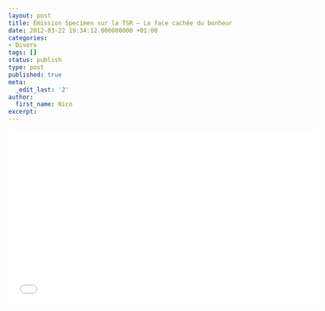```yaml
---
layout: post
title: Émission Specimen sur la TSR – La face cachée du bonheur
date: 2012-03-22 19:34:12.000000000 +01:00
categories:
- Divers
tags: []
status: publish
type: post
published: true
meta:
  _edit_last: '2'
author:
  first_name: Nico
excerpt:
---
```


<iframe src='//tp.srgssr.ch/p/srf/embed?urn=urn:rts:video:3855716&start=' allowfullscreen width='624' height='351' frameborder='0' name='La face cachée du bonheur'></iframe>
